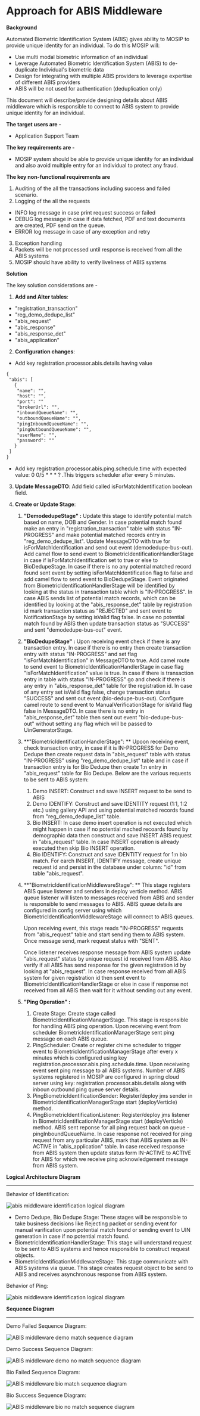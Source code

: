 # Approach for ABIS Middleware 


**Background**

Automated Biometric Identification System (ABIS) gives ability to MOSIP to provide unique identity for an individual. To do this MOSIP will:
- Use multi modal biometric information of an individual
- Leverage Automated Biometric Identification System (ABIS) to de-duplicate Individual's biometric data
- Design for integrating with multiple ABIS providers to leverage expertise of different ABIS providers
- ABIS will be not used for authentication (deduplication only)

This document will describe/provide designing details about ABIS middleware which is responsible to connect to ABIS system to provide unique identity for an individual. 

**The target users are -**

- Application Support Team

**The key requirements are -**
-	MOSIP system should be able to provide unique identity for an individual and also avoid multiple entry for an individual to protect any fraud.

**The key non-functional requirements are**
1.	Auditing of the all the transactions including success and failed scenario.
2.	Logging of the all the requests
- 	INFO log message in case print request success or failed
- 	DEBUG log message in case if data fetched, PDF and text documents are created, PDF send on the queue.
- 	ERROR log message in case of any exception and retry
3.	Exception handling
4. Packets will be not processed until response is received from all the ABIS systems
5. MOSIP should have ability to verify liveliness of ABIS systems



**Solution**

The key solution considerations are -
1.	**Add and Alter tables**:
- 	"registration_transaction"
-	"reg_demo_dedupe_list"
- 	"abis_request"
- 	"abis_response"
- 	"abis_response_det"
-	"abis_application"

2.	**Configuration changes**:
- 	Add key registration.processor.abis.details having value 
```html
{
 "abis": [
   {
    "name": "", 
    "host": "",
    "port": ""
    "brokerUrl": "",
    "inboundQueueName": "",
    "outboundQueueName": "",
    "pingInboundQueueName": "",
    "pingOutboundQueueName": "",
    "userName": "",
    "password": ""
   }
 ]
}
```
- Add key registration.processor.abis.ping.schedule.time with expected value: 
0 0/5 * * * ?  .This triggers scheduler after every 5 minutes.
3.	**Update MessageDTO**: 
Add field called isForMatchIdentification boolean field.

4.	**Create or Update Stage**:

	1. **"DemodedupeStage" :** 
	Update this stage to identify potential match based on name, DOB and Gender. In case potential match found make an entry in "registration_transaction" table with status "IN-PROGRESS" and make potential matched records entry in "reg_demo_dedupe_list". Update MessageDTO with true for isForMatchIdentification and send out event (demodedupe-bus-out). Add camel flow to send event to BiometricIdentificationHandlerStage in case if isForMatchIdentification set to true or else to BioDedupeStage.
	In case if there is no any potential matched record found sent event by setting isForMatchIdentification flag to false and add camel flow to send event to BioDedupeStage.
	Event originated from BiometricIdentificationHandlerStage will be identified by looking at the status in transaction table which is "IN-PROGRESS". In case ABIS sends list of potential match records, which can be identified by looking at the "abis_response_det" table by registration id mark transaction status as "REJECTED" and sent event to NotificationStage by setting isValid flag false. In case no potential match found by ABIS then update transaction status as "SUCCESS" and sent "demodedupe-bus-out" event.

	1. **"BioDedupeStage" :** Upon receiving event check if there is any transaction entry. In case if there is no entry then create transaction entry with status "IN-PROGRESS" and set flag "isForMatchIdentification" in MessageDTO to true. Add camel route to send event to BiometricIdentificationHandlerStage in case flag "isForMatchIdentification" value is true.
	In case if there is transaction entry in table with status "IN-PROGRESS" go and check if there is any entry in "abis_response_det" table for the registration id. In case of any entry set isValid flag false, change transaction status "SUCCESS" and sent out event (bio-dedupe-bus-out). Configure camel route to send event to ManualVerificationStage for isValid flag false in MessageDTO. In case there is no entry in "abis_response_det" table then sent out event "bio-dedupe-bus-out" without setting any flag which will be passed to UinGeneratorStage.

	1. **"BiometricIdentificationHandlerStage": ** 
	Upoon receiving event, check transaction entry, in case if it is IN-PROGRESS for Demo Dedupe then create request data in "abis_request" table with status "IN-PROGRESS" using "reg_demo_dedupe_list" table and in case if transaction entry is for Bio Dedupe then create 1:n entry in "abis_request" table for Bio Dedupe. Below are the various requests to be sent to ABIS system:
		1. Demo INSERT: Construct and save INSERT request to be send to ABIS
		1. Demo IDENTIFY: Construct and save IDENTITY request (1:1, 1:2 etc.)  using gallery API and using potential matched records found from  "reg_demo_dedupe_list" table.
		1. Bio INSERT: In case demo insert operation is not executed which might happen in case if no potential mached recoards found by demographic data then construct and save INSERT ABIS request in "abis_request" table. In case INSERT operation is already executed then skip Bio INSERT operation.
		1. Bio IDENTIFY: Construct and save IDENTITY request for 1:n bio match.
		For earch INSERT, IDENTIFY message, create unique request id and persist in the database under column: "id" from table "abis_request".

	1. **"BiometricIdentificationMiddlewareStage": **
		This stage registers ABIS queue listener  and senders in deploy verticle method. ABIS queue listener will listen to messages received from ABIS and sender is responsible to send messages to ABIS. ABIS queue details are configured in config server using which BiometricIdentificationMiddlewareStage will connect to ABIS queues.

		Upon receiving event, this stage reads "IN-PROGRESS" requests from "abis_request" table and start sending them to ABIS system.
		Once message send, mark request status with "SENT".

		Once listener receives response message from ABIS system update "abis_request" status by unique request id received from ABIS. Also verify if all ABIS has send response for the given registration id by looking at "abis_request". In case response received from all ABIS system for given registration id then sent event to BiometricIdentificationHandlerStage or else in case if response not received from all ABIS then wait for it without sending out any event.

	1. **"Ping Operation" :**
		1. Create Stage: 
		Create stage called BiometricIdentificationManagerStage. This stage is responsible for handling ABIS ping operation. Upon receiving event from scheduler BiometricIdentificationManagerStage sent ping message on each ABIS queue. 
		1. PingScheduler: 
		Create or register chime scheduler to trigger event to BiometricIdentificationManagerStage  after every x minutes which is configured using key registration.processor.abis.ping.schedule.time. Upon receiveing event sent ping message to all ABIS systems. Number of ABIS systems registered in MOSIP are configured in spring cloud server using key: registration.processor.abis.details along with inboun outbound ping queue server details. 
		1. PingBiometricIdentificationSender: 
		Register/deploy jms sender in BiometricIdentificationManagerStage start (deployVerticle) method. 
		1. PingBiometricIdentificationListener: 
		Register/deploy jms listener in BiometricIdentificationManagerStage start (deployVerticle) method. ABIS sent reponse for all ping request back on queue - pingInboundQueueName. In case response not received for ping request from any particular ABIS, mark that ABIS system as IN-ACTIVE in "abis_application" table. In case received response from ABIS system then update status form IN-ACTIVE to ACTIVE for ABIS for which we receive ping acknowledgement message from ABIS system.



**Logical Architecture Diagram**

------------

Behavior of Identification:

![abis middleware identification logical diagram](_images/reproc_abis_middleware_logical_arch_diagram.png)

- Demo Dedupe, Bio Dedupe Stage: These stages will be responsible to take business decisions like Rejecting packet or sending event for manual varification upon potential match found or sending event to UIN generation in case if no potential match found.
- BiometricIdentificationHandlerStage: This stage will understand request to be sent to ABIS systems and hence responsible to construct request objects.
- BiometricIdentificationMiddlewareStage: This stage communicate with ABIS systems via queue. This stage creates request object to be send to ABIS and receives asynchronous response from ABIS system.


Behavior of Ping:

![abis middleware identification logical diagram](_images/reproc_abis_middleware_ping_logical_arch_diagram.png)


**Sequence Diagram**

------------


Demo Failed Sequence Diagram:

![ABIS middleware demo match sequence diagram](_images/abis_middleware_demo_match_seq_diagram.png)


Demo Success Sequence Diagram:

![ABIS middleware demo no match sequence diagram](_images/abis_middleware_demo_no_match_seq_diagram.png)

Bio Failed Sequence Diagram:

![ABIS middleware bio match sequence diagram](_images/abis_middleware_bio_match_seq_diagram.png)

Bio Success Sequence Diagram:

![ABIS middleware bio no match sequence diagram](_images/abis_middleware_bio_no_match_seq_diagram.png)